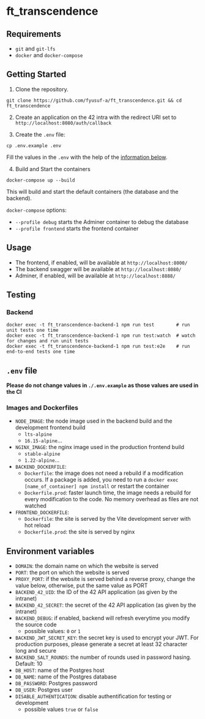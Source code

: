 # ft_transcendence

## Requirements
- `git` and `git-lfs`
- `docker` and `docker-compose`

## Getting Started
1. Clone the repository.
```
git clone https://github.com/fyusuf-a/ft_transcendence.git && cd ft_transcendence
```

2. Create an application on the 42 intra with the redirect URI set to `http://localhost:8080/auth/callback`

3. Create the `.env` file:
```
cp .env.example .env
```
Fill the values in the `.env` with the help of the [information below](#.env-file).

4. Build and Start the containers
```
docker-compose up --build
```
This will build and start the default containers (the database and the backend).

`docker-compose` options:
- `--profile debug` starts the Adminer container to debug the database
- `--profile frontend` starts the frontend container

## Usage
- The frontend, if enabled, will be available at `http://localhost:8000/`
- The backend swagger will be available at `http://localhost:8080/`
- Adminer, if enabled, will be available at `http://localhost:8888/`

## Testing
### Backend
```
docker exec -t ft_transcendence-backend-1 npm run test        # run unit tests one time
docker exec -t ft_transcendence-backend-1 npm run test:watch  # watch for changes and run unit tests
docker exec -t ft_transcendence-backend-1 npm run test:e2e    # run end-to-end tests one time
```

## `.env` file

**Please do not change values in `./.env.example` as those values are used in the CI**

### Images and Dockerfiles

- `NODE_IMAGE`: the node image used in the backend build and the development frontend build
	* `lts-alpine`
	* `16.15-alpine`...
- `NGINX_IMAGE`: the nginx image used in the production frontend build
	* `stable-alpine`
	* `1.22-alpine`...
- `BACKEND_DOCKERFILE`:
	* `Dockerfile`: the image does not need a rebuild if a modification occurs. If a package is added, you need to run a `docker exec [name_of_container] npm install` or restart the container
	* `Dockerfile.prod`: faster launch time, the image needs a rebuild for every modification to the code. No memory overhead as files are not watched
- `FRONTEND_DOCKERFILE`:
	* `Dockerfile`: the site is served by the Vite development server with hot reload
	* `Dockerfile.prod`: the site is served by nginx

## Environment variables

- `DOMAIN`: the domain name on which the website is served
- `PORT`: the port on which the website is served
- `PROXY_PORT`: if the website is served behind a reverse proxy, change the value below, otherwise, put the same value as PORT
- `BACKEND_42_UID`: the ID of the 42 API application (as given by the intranet)
- `BACKEND_42_SECRET`: the secret of the 42 API application (as given by the intranet)
- `BACKEND_DEBUG`: if enabled, backend will refresh everytime you modify the source code
  * possible values: `0` or `1`
- `BACKEND_JWT_SECRET_KEY`: the secret key is used to encrypt your JWT. For production purposes, please generate a secret at least 32 character long and secure
- `BACKEND_SALT_ROUNDS`: the number of rounds used in password hasing. Default: 10
- `DB_HOST`: name of the Postgres host
- `DB_NAME`: name of the Postgres database
- `DB_PASSWORD`: Postgres password
- `DB_USER`: Postgres user
- `DISABLE_AUTHENTICATION`: disable authentification for testing or development
  * possible values `true` or `false`
